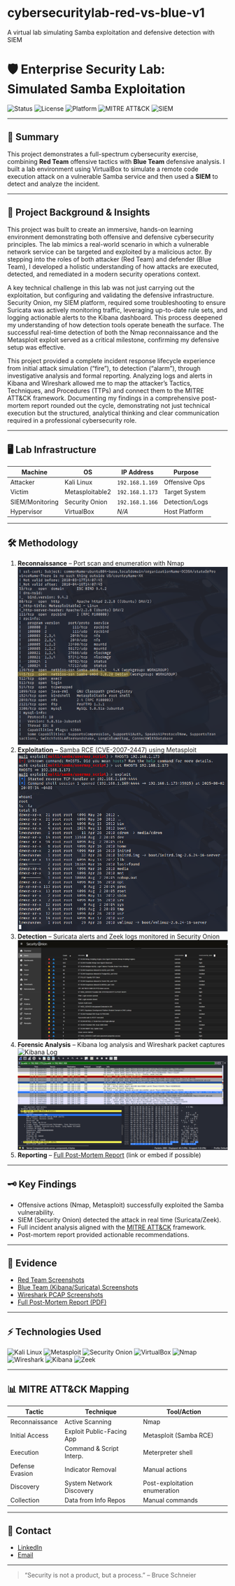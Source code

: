 # cybersecuritylab-red-vs-blue-v1
A virtual lab simulating Samba exploitation and defensive detection with SIEM
# 🛡️ Enterprise Security Lab: Simulated Samba Exploitation

![Status](https://img.shields.io/badge/Status-Completed-brightgreen?style=flat-square)
![License](https://img.shields.io/badge/License-MIT-blue.svg?style=flat-square)
![Platform](https://img.shields.io/badge/Platform-VirtualBox-lightgrey?style=flat-square)
![MITRE ATT&CK](https://img.shields.io/badge/MITRE%20ATT%26CK-Covered-blueviolet?style=flat-square)
![SIEM](https://img.shields.io/badge/SIEM-Security%20Onion-critical?style=flat-square)

---

## 📝 Summary

This project demonstrates a full-spectrum cybersecurity exercise, combining **Red Team** offensive tactics with **Blue Team** defensive analysis. I built a lab environment using VirtualBox to simulate a remote code execution attack on a vulnerable Samba service and then used a **SIEM** to detect and analyze the incident.

---

## 📖 Project Background & Insights

This project was built to create an immersive, hands-on learning environment demonstrating both offensive and defensive cybersecurity principles. The lab mimics a real-world scenario in which a vulnerable network service can be targeted and exploited by a malicious actor. By stepping into the roles of both attacker (Red Team) and defender (Blue Team), I developed a holistic understanding of how attacks are executed, detected, and remediated in a modern security operations context.

A key technical challenge in this lab was not just carrying out the exploitation, but configuring and validating the defensive infrastructure. Security Onion, my SIEM platform, required some troubleshooting to ensure Suricata was actively monitoring traffic, leveraging up-to-date rule sets, and logging actionable alerts to the Kibana dashboard. This process deepened my understanding of how detection tools operate beneath the surface. The successful real-time detection of both the Nmap reconnaissance and the Metasploit exploit served as a critical milestone, confirming my defensive setup was effective.

This project provided a complete incident response lifecycle experience from initial attack simulation (“fire”), to detection (“alarm”), through investigative analysis and formal reporting. Analyzing logs and alerts in Kibana and Wireshark allowed me to map the attacker’s Tactics, Techniques, and Procedures (TTPs) and connect them to the MITRE ATT&CK framework. Documenting my findings in a comprehensive post-mortem report rounded out the cycle, demonstrating not just technical execution but the structured, analytical thinking and clear communication required in a professional cybersecurity role.

---

## 🖥️ Lab Infrastructure

| Machine            | OS               | IP Address       | Purpose         |
|--------------------|------------------|------------------|-----------------|
| Attacker           | Kali Linux       | `192.168.1.169`  | Offensive Ops   |
| Victim             | Metasploitable2  | `192.168.1.173`  | Target System   |
| SIEM/Monitoring    | Security Onion   | `192.168.1.166`  | Detection/Logs  |
| Hypervisor         | VirtualBox       | _N/A_            | Host Platform   |

---

## 🛠️ Methodology

1. **Reconnaissance** – Port scan and enumeration with Nmap  
   ![Nmap Scan](screenshots/red_team/nmap_scan.png)
2. **Exploitation** – Samba RCE (CVE-2007-2447) using Metasploit  
   ![Meterpreter Shell](screenshots/red_team/meterpreter_shell.png)
3. **Detection** – Suricata alerts and Zeek logs monitored in Security Onion  
   ![Suricata Alerts](screenshots/blue_team/suricata_alert.png)
4. **Forensic Analysis** – Kibana log analysis and Wireshark packet captures  
   ![Kibana Log](screenshots/blue_team/kibana_log.png)
   ![Wireshark PCAP](screenshots/wireshark/wireshark_pcap.png)
5. **Reporting** – [Full Post-Mortem Report](docs/post_mortem.pdf) (link or embed if possible)

---

## 🗝️ Key Findings

- Offensive actions (Nmap, Metasploit) successfully exploited the Samba vulnerability.
- SIEM (Security Onion) detected the attack in real time (Suricata/Zeek).
- Full incident analysis aligned with the [MITRE ATT&CK](https://attack.mitre.org/) framework.
- Post-mortem report provided actionable recommendations.

---

## 📂 Evidence

- [Red Team Screenshots](screenshots/red_team/)
- [Blue Team (Kibana/Suricata) Screenshots](screenshots/blue_team/)
- [Wireshark PCAP Screenshots](screenshots/wireshark/)
- [Full Post-Mortem Report (PDF)](docs/post_mortem.pdf)

---

## ⚡ Technologies Used

![Kali Linux](https://img.shields.io/badge/Kali_Linux-557C94?logo=kalilinux&logoColor=white&style=flat)
![Metasploit](https://img.shields.io/badge/Metasploit-2E2E2E?logo=metasploit&logoColor=white&style=flat)
![Security Onion](https://img.shields.io/badge/Security_Onion-6B8E23?style=flat)
![VirtualBox](https://img.shields.io/badge/VirtualBox-183A61?logo=virtualbox&logoColor=white&style=flat)
![Nmap](https://img.shields.io/badge/Nmap-4682B4?style=flat)
![Wireshark](https://img.shields.io/badge/Wireshark-306998?logo=wireshark&logoColor=white&style=flat)
![Kibana](https://img.shields.io/badge/Kibana-005571?logo=kibana&logoColor=white&style=flat)
![Zeek](https://img.shields.io/badge/Zeek-333?style=flat)

---

## 📊 MITRE ATT&CK Mapping

| Tactic             | Technique                  | Tool/Action                     |
|--------------------|---------------------------|---------------------------------|
| Reconnaissance     | Active Scanning           | Nmap                            |
| Initial Access     | Exploit Public-Facing App | Metasploit (Samba RCE)          |
| Execution          | Command & Script Interp.  | Meterpreter shell               |
| Defense Evasion    | Indicator Removal         | Manual actions                  |
| Discovery          | System Network Discovery  | Post-exploitation enumeration   |
| Collection         | Data from Info Repos      | Manual commands                 |

---

## 📢 Contact

- [LinkedIn](https://www.linkedin.com/in/mo-alam9)
- [Email](mailto:mofhhs2018@gmail.com)

---

> “Security is not a product, but a process.” – Bruce Schneier
